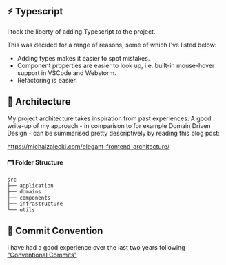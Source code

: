 ## ⚡️ Typescript

I took the liberty of adding Typescript to the project.

This was decided for a range of reasons, some of which I've listed below:

- Adding types makes it easier to spot mistakes.
- Component properties are easier to look up, i.e. built-in mouse-hover support in VSCode and Webstorm.
- Refactoring is easier.

## 🏡 Architecture

My project architecture takes inspiration from past experiences. A good write-up of my approach - in comparison to for example Domain Driven Design - can be summarised pretty descriptively by reading this blog post:

https://michalzalecki.com/elegant-frontend-architecture/


#### 🗂 Folder Structure

```
src
├── application
├── domains
├── components
├── infrastructure
└── utils
```

## 🔗 Commit Convention

I have had a good experience over the last two years following ["Conventional Commits"](https://www.conventionalcommits.org/en/v1.0.0/#summary)